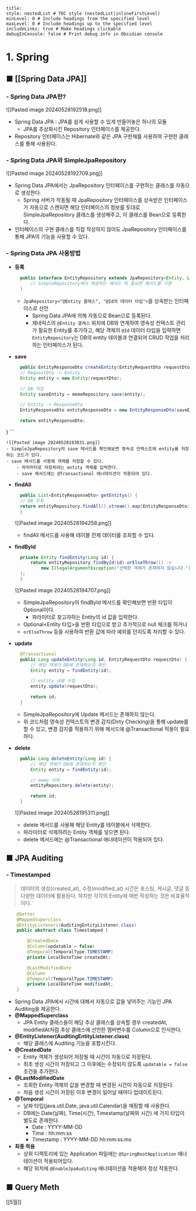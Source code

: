 ```table-of-contents
title: 
style: nestedList # TOC style (nestedList|inlineFirstLevel)
minLevel: 0 # Include headings from the specified level
maxLevel: 0 # Include headings up to the specified level
includeLinks: true # Make headings clickable
debugInConsole: false # Print debug info in Obsidian console
```

# 1. Spring
## ■ [[Spring Data JPA]]

### - Spring Data JPA란?

![[Pasted image 20240528192518.png]]
- Spring Data JPA : JPA를 쉽게 사용할 수 있게 만들어놓은 하나의 모듈
	- JPA를 추상화시킨 Repository 인터페이스를 제공한다.
- Repository 인터페이스는 Hibernate와 같은 JPA 구현체를 사용하여 구현한 클래스를 통해 사용된다.

### - Spring Data JPA와 SimpleJpaRepository
![[Pasted image 20240528192709.png]]
- Spring Data JPA에서는 JpaRepository 인터페이스를 구현하는 클래스를 자동으로 생성한다.
	- Spring 서버가 작동될 때 JpaRepository 인터페이스를 상속받은 인터페이스가 자동으로 스캔되면 해당 인터페이스의 정보를 토대로 SimpleJpaRepository 클래스를 생성해주고, 이 클래스를 Bean으로 등록한다.
- 인터페이스의 구현 클래스를 직접 작성하지 않아도 JpaRepository 인터페이스를 통해 JPA의 기능을 사용할 수 있다.

### - Spring Data JPA 사용방법
- **등록**
  ``` java
	public interface EntityRepository extends JpaRepository<Entity, Long> {
		// SimpleRepository에서 제공하는 메서드 외 필요한 메서드를 구현
	}
	```
	-  `JpaRepository<"@Entity 클래스", "@Id의 데이터 타입">`을 상속받는 인터페이스로 선언
		- Spring Data JPA에 의해 자동으로 Bean으로 등록된다.
		- 제네릭스의 `@Entity 클래스` 위치에 DB와 연계하여 영속성 컨텍스트 관리가 필요한 Entity를 추가하고, 해당 객체의 `@Id` 데이터 타입을 입력하면 `EntityRepository`는 DB의 entity 테이블과 연결되어 CRUD 작업을 처리하는 인터페이스가 된다.
		  
- **save**
  ``` java
	public EntityResponseDto createEntity(EntityRequestDto requestDto) {
    // RequestDto -> Entity
    Entity entity = new Entity(requestDto);

    // DB 저장
    Entity saveEntity = memoRepository.save(entity);

    // Entity -> ResponseDto
    EntityResponseDto entityResponseDto = new EntityResponseDto(saveEntity);

    return entityResponseDto;
}
	```

	![[Pasted image 20240528193831.png]]
	- SimpleJpaRepository의 save 메서드를 확인해보면 영속성 컨텍스트에 entity를 저장하는 코드가 있다.
	- save 메서드를 사용해 객체를 저장할 수 있다.
		- 파라미터로 저장하려는 entity 객체를 입력한다.
		- save 메서드에는 @Transactional 애너테이션이 적용되어 있다.
		  
- **findAll**
  ``` java
	public List<EntityResponseDto> getEntitys() {
    // DB 조회
    return entityRepository.findAll().stream().map(EntityResponseDto::new).toList();
	}
	```
	
	![[Pasted image 20240528194258.png]]
	- findAll 메서드를 사용해 테이블 전체 데이터를 조회할 수 있다.
	  
- **findById**
  ``` java
	private Entity findEntity(Long id) {
	    return entityRepository.findById(id).orElseThrow(() ->
            new IllegalArgumentException("선택한 객체가 존재하지 않습니다.")
    );
	}
	```
	
	![[Pasted image 20240528194707.png]]
	- SimpleJpaRepository의 findById 메서드를 확인해보면 반환 타입이 Optional이다.
		- 파라미터로 찾고자하는 Entity의 id 값을 입력한다.
	- Optional<Entity 타입>을 반환 타입으로 받고 추가적으로 null 체크를 하거나
	- `orElseThrow` 등을 사용하여 반환 값에 따라 예외를 던지도록 처리할 수 있다.
	  
- **update**
  ``` java
	@Transactional
	public Long updateEntity(Long id, EntityRequestDto requestDto) {
	    // 해당 객체가 DB에 존재하는지 확인
	    Entity entity = findEntity(id);

	    // entity 내용 수정
	    entity.update(requestDto);

	    return id;
	}
	```
	- SimpleJpaRepository에 Update 메서드는 존재하지 않는다.
	- 위 코드처럼 영속성 컨텍스트의 변경 감지(Dirty Checking)을 통해 update를 할 수 있고,
	  변경 감지를 적용하기 위해 메서드에 @Transactional 적용이 필요하다.
	
- **delete**
  ``` java
	public Long deleteEntity(Long id) {
	    // 해당 객체가 DB에 존재하는지 확인
	    Entity entity = findEntity(id);

	    // memo 삭제
	    entityRepository.delete(entity);

	    return id;
	}
	```
	
	![[Pasted image 20240528195311.png]]
	- delete 메서드를 사용해 해당 Entity를 테이블에서 삭제한다.
	- 파라미터로 삭제하려는 Entity 객체를 넣으면 된다.
	- delete 메서드에는 @Transactional 애너테이션이 적용되어 있다.

## ■ JPA Auditing
### - Timestamped
>데이터의 생성(created_at), 수정(modified_at) 시간은 포스팅, 게시글, 댓글 등 다양한 데이터에 활용된다. 하지만 각각의 Entity에 매번 작성하는 것은 비효율적이다.`

``` java
	@Getter
	@MappedSuperclass
	@EntityListeners(AuditingEntityListener.class)
	public abstract class Timestamped {

	    @CreatedDate
	    @Column(updatable = false)
	    @Temporal(TemporalType.TIMESTAMP)
	    private LocalDateTime createdAt;

	    @LastModifiedDate
	    @Column
	    @Temporal(TemporalType.TIMESTAMP)
	    private LocalDateTime modifiedAt;
	}
```

- Spring Data JPA에서 시간에 대해서 자동으로 값을 넣어주는 기능인 JPA Auditing을 제공한다.
- **@MappedSuperclass**
	- JPA Entity 클래스들이 해당 추상 클래스를 상속할 경우 createdAt, modifiedAt처럼 추상 클래스에 선언한 멤버변수를 Column으로 인식한다.
- **@EntityListener(AuditingEntityListener.class)**
	- 해당 클래스에 Auditing 기능을 포함시킨다.
- **@CreatedDate**
	- Entity 객체가 생성되어 저장될 때 시간이 자동으로 저장된다.
	- 최초 생성 시간이 저장되고 그 이후에는 수정되지 않도록 `updatable = false` 조건을 추가한다.
- **@LastModifiedDate**
	- 조회한 Entity 객체의 값을 변경할 때 변경된 시간이 자동으로 저장된다.
	- 처음 생성 시간이 저장된 이후 변경이 일어날 때마다 업데이트된다.
- **@Temporal**
	- 날짜 타입(java.util.Date, java.util.Calendar)을 매핑할 때 사용한다.
	- DB에는 Date(날짜), Time(시간), Timestamp(날짜와 시간) 세 가지 타입이 별도로 존재한다.
		- Date : YYYY-MM-DD
		- Time : hh:mm:ss
		- Timestamp : YYYY-MM-DD hh:mm:ss.ms
- **최종 적용**
	- 상위 디렉토리에 있는 Application 파일에는 `@SpringBootApplication` 애너테이션이 적용되어있다.
	- 해당 위치에 `@EnableJpaAuditing` 애너테이션을 적용해야 정상 작동한다.

## ■ Query Meth






















[[5월]]
